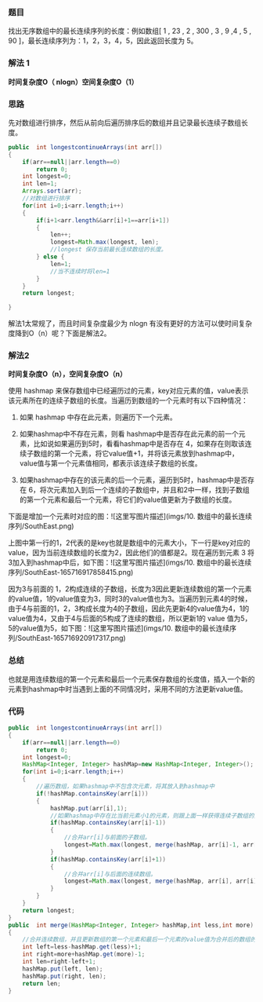 ### 题目
找出无序数组中的最长连续序列的长度：例如数组[ 1 , 23 , 2 , 300 , 3 , 9 ,4 , 5 , 90 ]，最长连续序列为：1，2，3，4，5，因此返回长度为 5。

### 解法 1

**时间复杂度O（ nlogn）空间复杂度O（1）**

### 思路

先对数组进行排序，然后从前向后遍历排序后的数组并且记录最长连续子数组长度。

```java
public  int longestcontinueArrays(int arr[])
{
    if(arr==null||arr.length==0)
        return 0;
    int longest=0;
    int len=1;
    Arrays.sort(arr);
    //对数组进行排序
    for(int i=0;i<arr.length;i++)
    {
        if(i+1<arr.length&&arr[i]+1==arr[i+1])
        {
            len++;
            longest=Math.max(longest, len);
            //longest 保存当前最长连续数组的长度。
        } else {
            len=1;
            //当不连续时将len=1
        }
    }
    return longest;

}
```

解法1太常规了，而且时间复杂度最少为 nlogn 有没有更好的方法可以使时间复杂度降到O（n）呢？下面是解法2。

### 解法2

**时间复杂度O（n），空间复杂度O（n）**

使用 hashmap 来保存数组中已经遍历过的元素，key对应元素的值，value表示该元素所在的连续子数组的长度。当遍历到数组的一个元素时有以下四种情况：

1. 如果 hashmap 中存在此元素，则遍历下一个元素。

2. 如果hashmap中不存在元素，则看 hashmap中是否存在此元素的前一个元素，比如说如果遍历到5时，看看hashmap中是否存在 4，如果存在则取该连续子数组的第一个元素，将它value值+1，并将该元素放到hashmap中，value值与第一个元素值相同，都表示该连续子数组的长度。

3. 如果hashmap中存在的该元素的后一个元素，遍历到5时，hashmap中是否存在 6，将次元素加入到后一个连续的子数组中，并且和2中一样，找到子数组的第一个元素和最后一个元素，将它们的value值更新为子数组的长度。

下面是增加一个元素时对应的图：![这里写图片描述](imgs/10. 数组中的最长连续序列/SouthEast.png)

上图中第一行的1，2代表的是key也就是数组中的元素大小，下一行是key对应的value，因为当前连续数组的长度为2，因此他们的值都是2。现在遍历到元素 3 将3加入到hashmap中后，如下图：![这里写图片描述](imgs/10. 数组中的最长连续序列/SouthEast-165716917858415.png)

因为3与前面的 1，2构成连续的子数组，长度为3因此更新连续数组的第一个元素的value值，1的value值变为3，同时3的value值也为3。当遍历到元素4的时候，由于4与前面的1，2，3构成长度为4的子数组，因此先更新4的value值为4，1的value值为4，又由于4与后面的5构成了连续的数组，所以更新1的 value 值为5，5的value值为5，如下图：![这里写图片描述](imgs/10. 数组中的最长连续序列/SouthEast-165716920917317.png)

### 总结

也就是用连续数组的第一个元素和最后一个元素保存数组的长度值，插入一个新的元素到hashmap中时当遇到上面的不同情况时，采用不同的方法更新value值。

### 代码

```java
public  int longestcontinueArrays(int arr[])
{
    if(arr==null||arr.length==0)
        return 0;
    int longest=0;
    HashMap<Integer, Integer> hashMap=new HashMap<Integer, Integer>();
    for(int i=0;i<arr.length;i++)
    {
        //遍历数组，如果hashmap中不包含次元素，将其放入到hashmap中
        if(!hashMap.containsKey(arr[i]))
        {
            hashMap.put(arr[i],1);
            //如果hashmap中存在比当前元素小1的元素，则跟上面一样获得连续子数组的第一个元素，进行更新。
            if(hashMap.containsKey(arr[i]-1))
            {
                //合并arr[i]与前面的子数组。
                longest=Math.max(longest, merge(hashMap, arr[i]-1, arr[i]));
            }
            if(hashMap.containsKey(arr[i]+1))
            {
                //合并arr[i]与后面的连续数组。
                longest=Math.max(longest, merge(hashMap, arr[i], arr[i]+1));
            }
        }
    }               
    return longest;
}
public  int merge(HashMap<Integer, Integer> hashMap,int less,int more)
{
    //合并连续数组，并且更新数组的第一个元素和最后一个元素的value值为合并后的数组的长度。
    int left=less-hashMap.get(less)+1;
    int right=more+hashMap.get(more)-1;
    int len=right-left+1;
    hashMap.put(left, len);
    hashMap.put(right, len);
    return len;
}
```